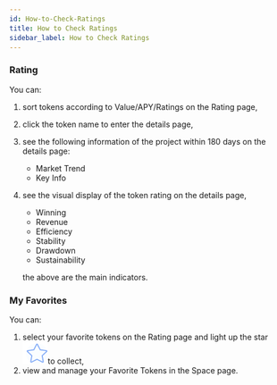 ```yaml
---
id: How-to-Check-Ratings
title: How to Check Ratings
sidebar_label: How to Check Ratings
---
```


### Rating
You can:

1. sort tokens according to Value/APY/Ratings on the Rating page,
1. click the token name to enter the details page,
1. see the following information of the project within 180 days on the details page:
   - Market Trend
   - Key Info
4. see the visual display of the token rating on the details page, 
   - Winning
   - Revenue
   - Efficiency
   - Stability
   - Drawdown
   - Sustainability

   the above are the main indicators.
### My Favorites
You can:

1. select your favorite tokens on the Rating page and light up the star ![](/img/star.png)to collect,
1. view and manage your Favorite Tokens in the Space page.
